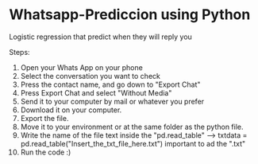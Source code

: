 # Whatsapp-Prediccion using Python
Logistic regression that predict when they will reply you

Steps:
 
1. Open your Whats App on your phone
2. Select the conversation you want to check
3.  Press the contact name, and go down to "Export Chat"
4.  Press Export Chat and select "Without Media"
5.  Send it to your computer by mail or whatever you prefer
6.  Download it on your computer.
7.  Export the file.
8.  Move it to your environment or at the same folder as the python file.
9.  Write the name of the file text inside the "pd.read_table" -->  txtdata = pd.read_table("Insert_the_txt_file_here.txt") important to ad the ".txt"
10.  Run the code :) 
